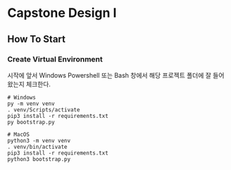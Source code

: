 # Capstone Design I

## How To Start
### Create Virtual Environment
시작에 앞서 Windows Powershell 또는 Bash 창에서 해당 프로젝트 폴더에 잘 들어왔는지 체크한다.
```shell
# Windows
py -m venv venv
. venv/Scripts/activate
pip3 install -r requirements.txt
py bootstrap.py

# MacOS
python3 -m venv venv
. venv/bin/activate
pip3 install -r requirements.txt
python3 bootstrap.py
```